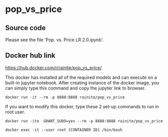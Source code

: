 # pop_vs_price
## Source code

Please see the file 'Pop. vs. Price LR 2.0.ipynb'.

## Docker hub link

https://hub.docker.com/r/rainite/pop_vs_price/

This docker has installed all of the required models and can execute on a built-in jupyter notebook.
After creating instance of the docker image, you can simply type this command and copy the jupyter link to browser.
```shell
docker run -it --rm -p 8888:8888 rainite/pop_vs_price
```
If you want to modify this docker, type these 2 set-up commands to run in root user.

```shell
docker run -ite  GRANT_SUDO=yes --rm -p 8888:8888 rainite/pop_vs_price 
```
```shell
docker exec -it --user root [CONTAINER ID] /bin/bash
```
